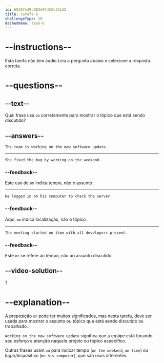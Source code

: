```yaml
---
id: 68397e39c982e94d53c22b32
title: Tarefa 6
challengeType: 19
dashedName: task-6
---
```


# --instructions--

Esta tarefa não tem áudio.Leia a pergunta abaixo e selecione a resposta correta.

# --questions--

## --text--

Qual frase usa `on` corretamente para mostrar o tópico que está sendo discutido?

## --answers--

`The team is working on the new software update.`

---

`She fixed the bug by working on the weekend.`

### --feedback--

Este uso de `on` indica tempo, não o assunto.

---

`He logged in on his computer to check the server.`

### --feedback--

Aqui, `on` indica localização, não o tópico.

---

`The meeting started on time with all developers present.`

### --feedback--

Este `on` se refere ao tempo, não ao assunto discutido.

## --video-solution--

1

# --explanation--

A preposição `on` pode ter muitos significados, mas nesta tarefa, deve ser usada para mostrar o assunto ou tópico que está sendo discutido ou trabalhado.

`Working on the new software update` significa que a equipe está focando seu esforço e atenção naquele projeto ou tópico específico.

Outras frases usam `on` para indicar tempo (`on the weekend`, `on time`) ou lugar/dispositivo (`on his computer`), que são usos diferentes.
